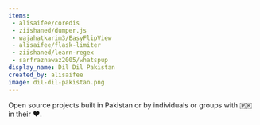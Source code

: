 ```yaml
---
items:
 - alisaifee/coredis
 - ziishaned/dumper.js
 - wajahatkarim3/EasyFlipView
 - alisaifee/flask-limiter
 - ziishaned/learn-regex
 - sarfraznawaz2005/whatspup
display_name: Dil Dil Pakistan
created_by: alisaifee
image: dil-dil-pakistan.png
---
```


Open source projects built in Pakistan or by individuals or groups with :pakistan: in their :heart:.

